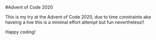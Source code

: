 #Advent of Code 2020

This is my try at the Advent of Code 2020, due to time constraints aka haveing a live this is a minimal effort attempt  but fun nevertheless!!

Happy coding!